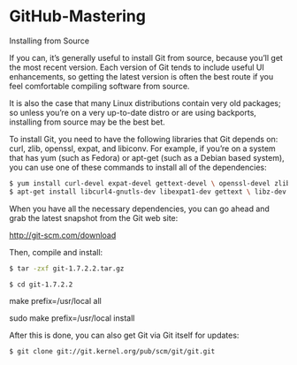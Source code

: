 # GitHub-Mastering

Installing from Source

If you can, it’s generally useful to install Git from source, because you’ll get the most recent version. Each version of Git tends to include useful UI enhancements, so getting the latest version is often the best route if you feel comfortable compiling software from source. 

It is also the case that many Linux distributions contain very old packages; so unless you’re on a very up-to-date distro or are using backports, installing from source may be the best bet.

To install Git, you need to have the following libraries that Git depends on: curl, zlib, openssl, expat, and libiconv. For example, if you’re on a system that has yum (such as Fedora) or apt-get (such as a Debian based system), you can use one of these commands to install all of the dependencies:

```bash
$ yum install curl-devel expat-devel gettext-devel \ openssl-devel zlib-devel
$ apt-get install libcurl4-gnutls-dev libexpat1-dev gettext \ libz-dev libssl-dev
```

When you have all the necessary dependencies, you can go ahead and grab the latest snapshot from the Git web site:

http://git-scm.com/download

Then, compile and install:

```bash
$ tar -zxf git-1.7.2.2.tar.gz

$ cd git-1.7.2.2
```

make prefix=/usr/local all

sudo make prefix=/usr/local install
 
After this is done, you can also get Git via Git itself for updates:

```bash
$ git clone git://git.kernel.org/pub/scm/git/git.git
```
